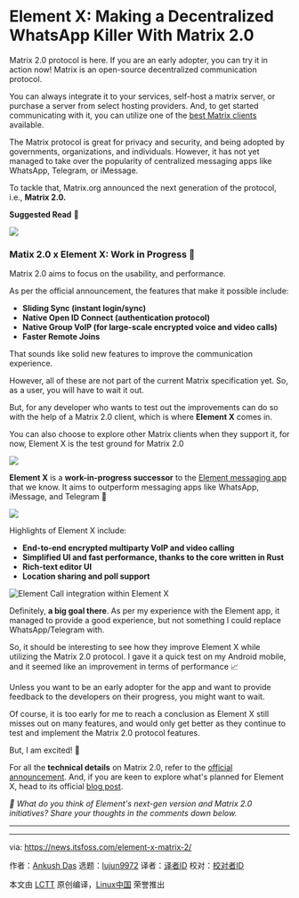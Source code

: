 [#]: subject: "Element X: Making a Decentralized WhatsApp Killer With Matrix 2.0"
[#]: via: "https://news.itsfoss.com/element-x-matrix-2/"
[#]: author: "Ankush Das https://news.itsfoss.com/author/ankush/"
[#]: collector: "lujun9972/lctt-scripts-1693450080"
[#]: translator: "geekpi"
[#]: reviewer: " "
[#]: publisher: " "
[#]: url: " "

Element X: Making a Decentralized WhatsApp Killer With Matrix 2.0
======
Matrix 2.0 protocol is here. If you are an early adopter, you can try it
in action now!
Matrix is an open-source decentralized communication protocol.

You can always integrate it to your services, self-host a matrix server, or purchase a server from select hosting providers. And, to get started communicating with it, you can utilize one of the [best Matrix clients][1] available.

The Matrix protocol is great for privacy and security, and being adopted by governments, organizations, and individuals. However, it has not yet managed to take over the popularity of centralized messaging apps like WhatsApp, Telegram, or iMessage.

To tackle that, Matrix.org announced the next generation of the protocol, i.e., **Matrix 2.0.**

**Suggested Read** 📖

![][2]

### Matix 2.0 x Element X: Work in Progress 🚧

Matrix 2.0 aims to focus on the usability, and performance.

As per the official announcement, the features that make it possible include:

  * **Sliding Sync (instant login/sync)**
  * **Native Open ID Connect (authentication protocol)**
  * **Native Group VoIP (for large-scale encrypted voice and video calls)**
  * **Faster Remote Joins**



That sounds like solid new features to improve the communication experience.

However, all of these are not part of the current Matrix specification yet. So, as a user, you will have to wait it out.

But, for any developer who wants to test out the improvements can do so with the help of a Matrix 2.0 client, which is where **Element X** comes in.

You can also choose to explore other Matrix clients when they support it, for now, Element X is the test ground for Matrix 2.0

![][3]

**Element X** is a **work-in-progress successor** to the [Element messaging app][4] that we know. It aims to outperform messaging apps like WhatsApp, iMessage, and Telegram 🤯

![][5]

Highlights of Element X include:

  * **End-to-end encrypted multiparty VoIP and video calling**
  * **Simplified UI and fast performance, thanks to the core written in Rust**
  * **Rich-text editor UI**
  * **Location sharing and poll support**



![Element Call integration within Element X][6]

Definitely, **a big goal there**. As per my experience with the Element app, it managed to provide a good experience, but not something I could replace WhatsApp/Telegram with.

So, it should be interesting to see how they improve Element X while utilizing the Matrix 2.0 protocol. I gave it a quick test on my Android mobile, and it seemed like an improvement in terms of performance 📈

Unless you want to be an early adopter for the app and want to provide feedback to the developers on their progress, you might want to wait.

Of course, it is too early for me to reach a conclusion as Element X still misses out on many features, and would only get better as they continue to test and implement the Matrix 2.0 protocol features.

But, I am excited! 🤩

For all the **technical details** on Matrix 2.0, refer to the [official announcement][7]. And, if you are keen to explore what's planned for Element X, head to its official [blog post][8].

_💬_ _What do you think of Element's next-gen version and Matrix 2.0 initiatives? Share your thoughts in the comments down below._

* * *

--------------------------------------------------------------------------------

via: https://news.itsfoss.com/element-x-matrix-2/

作者：[Ankush Das][a]
选题：[lujun9972][b]
译者：[译者ID](https://github.com/译者ID)
校对：[校对者ID](https://github.com/校对者ID)

本文由 [LCTT](https://github.com/LCTT/TranslateProject) 原创编译，[Linux中国](https://linux.cn/) 荣誉推出

[a]: https://news.itsfoss.com/author/ankush/
[b]: https://github.com/lujun9972
[1]: https://itsfoss.com/best-matrix-clients/
[2]: https://itsfoss.com/content/images/size/w256h256/2022/12/android-chrome-192x192.png
[3]: https://news.itsfoss.com/content/images/2023/09/element-x-screenshot.jpg
[4]: https://element.io/
[5]: https://news.itsfoss.com/content/images/2023/09/element-x-editor.png
[6]: https://news.itsfoss.com/content/images/2023/09/element-call.png
[7]: https://matrix.org/blog/2023/09/matrix-2-0/
[8]: https://element.io/blog/element-x-ignition/
